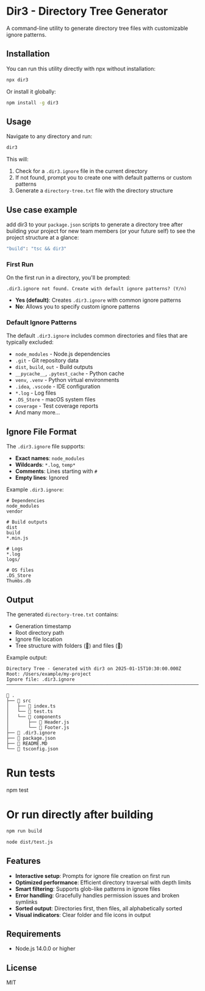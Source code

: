 # Dir3 - Directory Tree Generator

A command-line utility to generate directory tree files with customizable ignore patterns.

## Installation

You can run this utility directly with npx without installation:

```bash
npx dir3
```

Or install it globally:

```bash
npm install -g dir3
```

## Usage

Navigate to any directory and run:

```bash
dir3
```

This will:
1. Check for a `.dir3.ignore` file in the current directory
2. If not found, prompt you to create one with default patterns or custom patterns
3. Generate a `directory-tree.txt` file with the directory structure

## Use case example
add dir3 to your `package.json` scripts to generate a directory tree after building your project for new team members (or your future self) to see the project structure at a glance:

```bash
"build": "tsc && dir3"
```

### First Run

On the first run in a directory, you'll be prompted:

```
.dir3.ignore not found. Create with default ignore patterns? (Y/n)
```

- **Yes (default)**: Creates `.dir3.ignore` with common ignore patterns
- **No**: Allows you to specify custom ignore patterns

### Default Ignore Patterns

The default `.dir3.ignore` includes common directories and files that are typically excluded:

- `node_modules` - Node.js dependencies
- `.git` - Git repository data
- `dist`, `build`, `out` - Build outputs
- `__pycache__`, `.pytest_cache` - Python cache
- `venv`, `.venv` - Python virtual environments
- `.idea`, `.vscode` - IDE configuration
- `*.log` - Log files
- `.DS_Store` - macOS system files
- `coverage` - Test coverage reports
- And many more...

## Ignore File Format

The `.dir3.ignore` file supports:

- **Exact names**: `node_modules`
- **Wildcards**: `*.log`, `temp*`
- **Comments**: Lines starting with `#`
- **Empty lines**: Ignored

Example `.dir3.ignore`:
```
# Dependencies
node_modules
vendor

# Build outputs  
dist
build
*.min.js

# Logs
*.log
logs/

# OS files
.DS_Store
Thumbs.db
```

## Output

The generated `directory-tree.txt` contains:

- Generation timestamp
- Root directory path
- Ignore file location
- Tree structure with folders (📁) and files (📄)

Example output:
```
Directory Tree - Generated with dir3 on 2025-01-15T10:30:00.000Z
Root: /Users/example/my-project
Ignore file: .dir3.ignore
────────────────────────────────────────────────────────────────────────────────

📁 .
├── 📁 src
│   ├── 📄 index.ts
│   └── 📄 test.ts
│   └── 📁 components
│       ├── 📄 Header.js
│       └── 📄 Footer.js
├── 📄 .dir3.ignore
├── 📄 package.json
├── 📄 README.MD
└── 📄 tsconfig.json

```

# Run tests
npm test

# Or run directly after building

```bash
npm run build
```

```bash
node dist/test.js
```

## Features

- **Interactive setup**: Prompts for ignore file creation on first run
- **Optimized performance**: Efficient directory traversal with depth limits
- **Smart filtering**: Supports glob-like patterns in ignore files
- **Error handling**: Gracefully handles permission issues and broken symlinks
- **Sorted output**: Directories first, then files, all alphabetically sorted
- **Visual indicators**: Clear folder and file icons in output

## Requirements

- Node.js 14.0.0 or higher

## License

MIT